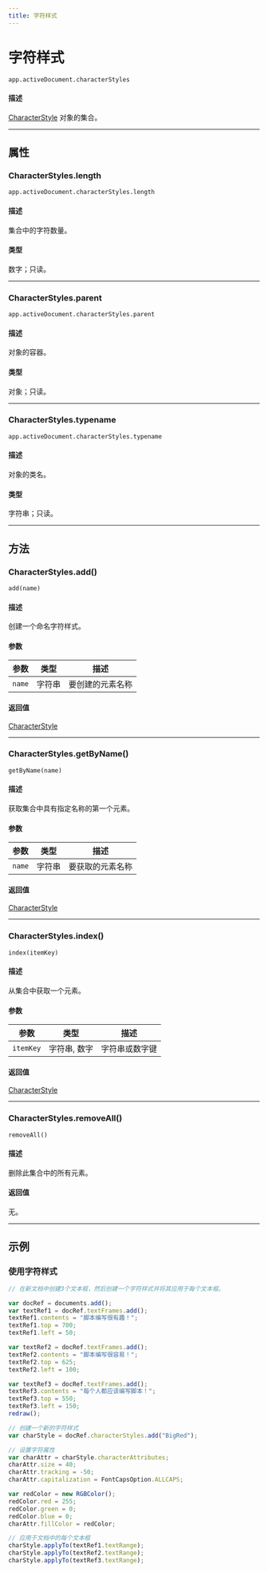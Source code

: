 ```yaml
---
title: 字符样式
---
```

# 字符样式

`app.activeDocument.characterStyles`

#### 描述

[CharacterStyle](.././CharacterStyle) 对象的集合。

---

## 属性

### CharacterStyles.length

`app.activeDocument.characterStyles.length`

#### 描述

集合中的字符数量。

#### 类型

数字；只读。

---

### CharacterStyles.parent

`app.activeDocument.characterStyles.parent`

#### 描述

对象的容器。

#### 类型

对象；只读。

---

### CharacterStyles.typename

`app.activeDocument.characterStyles.typename`

#### 描述

对象的类名。

#### 类型

字符串；只读。

---

## 方法

### CharacterStyles.add()

`add(name)`

#### 描述

创建一个命名字符样式。

#### 参数

| 参数 | 类型 | 描述 |
| --- | --- | --- |
| `name` | 字符串 | 要创建的元素名称 |

#### 返回值

[CharacterStyle](.././CharacterStyle)

---

### CharacterStyles.getByName()

`getByName(name)`

#### 描述

获取集合中具有指定名称的第一个元素。

#### 参数

| 参数 | 类型 | 描述 |
| --- | --- | --- |
| `name` | 字符串 | 要获取的元素名称 |

#### 返回值

[CharacterStyle](.././CharacterStyle)

---

### CharacterStyles.index()

`index(itemKey)`

#### 描述

从集合中获取一个元素。

#### 参数

| 参数 | 类型 | 描述 |
| --- | --- | --- |
| `itemKey` | 字符串, 数字 | 字符串或数字键 |

#### 返回值

[CharacterStyle](.././CharacterStyle)

---

### CharacterStyles.removeAll()

`removeAll()`

#### 描述

删除此集合中的所有元素。

#### 返回值

无。

---

## 示例

### 使用字符样式

```javascript
// 在新文档中创建3个文本框，然后创建一个字符样式并将其应用于每个文本框。

var docRef = documents.add();
var textRef1 = docRef.textFrames.add();
textRef1.contents = "脚本编写很有趣！";
textRef1.top = 700;
textRef1.left = 50;

var textRef2 = docRef.textFrames.add();
textRef2.contents = "脚本编写很容易！";
textRef2.top = 625;
textRef2.left = 100;

var textRef3 = docRef.textFrames.add();
textRef3.contents = "每个人都应该编写脚本！";
textRef3.top = 550;
textRef3.left = 150;
redraw();

// 创建一个新的字符样式
var charStyle = docRef.characterStyles.add("BigRed");

// 设置字符属性
var charAttr = charStyle.characterAttributes;
charAttr.size = 40;
charAttr.tracking = -50;
charAttr.capitalization = FontCapsOption.ALLCAPS;

var redColor = new RGBColor();
redColor.red = 255;
redColor.green = 0;
redColor.blue = 0;
charAttr.fillColor = redColor;

// 应用于文档中的每个文本框
charStyle.applyTo(textRef1.textRange);
charStyle.applyTo(textRef2.textRange);
charStyle.applyTo(textRef3.textRange);
```
